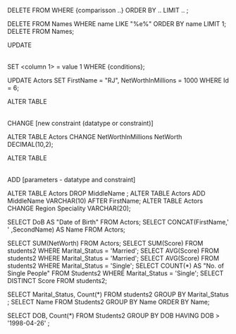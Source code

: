 DELETE FROM <table name> WHERE {comparisson ..} ORDER BY .. LIMIT .. ;

 DELETE FROM Names  WHERE name LIKE "%e%" ORDER BY name LIMIT 1;
 DELETE FROM Names;



UPDATE <table name> SET <column 1> = value 1 WHERE {conditions};

UPDATE Actors SET FirstName = "RJ", NetWorthInMillions = 1000 WHERE Id = 6;


ALTER TABLE  <table name> CHANGE  <old column name> <new column name> [new constraint (datatype or constraint)]

ALTER TABLE Actors CHANGE NetWorthInMillions NetWorth DECIMAL(10,2);


ALTER TABLE <table name> ADD <column name> [parameters - datatype and constraint]

ALTER TABLE Actors DROP MiddleName ;
ALTER TABLE Actors ADD MiddleName VARCHAR(10) AFTER FirstName;
ALTER TABLE Actors CHANGE Region Speciality VARCHAR(20);

SELECT DoB AS "Date of Birth" FROM Actors;
SELECT CONCAT(FirstName,' ' ,SecondName) AS Name FROM Actors;

SELECT SUM(NetWorth) FROM Actors;
SELECT SUM(Score) FROM students2 WHERE Marital_Status = 'Married';
 SELECT AVG(Score) FROM students2 WHERE Marital_Status = 'Married';
 SELECT AVG(Score) FROM students2 WHERE Marital_Status = 'Single';
  SELECT COUNT(*) AS "No. of Single People"  FROM Students2 WHERE Marital_Status = 'Single';
SELECT DISTINCT Score FROM students2;




SELECT Marital_Status, Count(*) FROM students2 GROUP BY Marital_Status ;
SELECT Name FROM Students2 GROUP BY Name ORDER BY Name;

SELECT DOB, Count(*) FROM Students2 GROUP BY DOB HAVING DOB > '1998-04-26' ;
 



